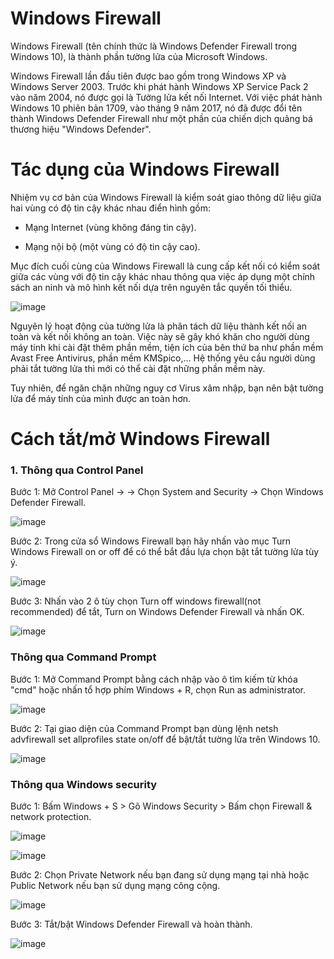 # Windows Firewall

Windows Firewall (tên chính thức là Windows Defender Firewall trong Windows 10), là thành phần tường lửa của Microsoft Windows. 

Windows Firewall lần đầu tiên được bao gồm trong Windows XP và Windows Server 2003. Trước khi phát hành Windows XP Service Pack 2 vào năm 2004, nó được gọi là Tường lửa kết nối Internet. Với việc phát hành Windows 10 phiên bản 1709, vào tháng 9 năm 2017, nó đã được đổi tên thành Windows Defender Firewall như một phần của chiến dịch quảng bá thương hiệu "Windows Defender".

# Tác dụng của Windows Firewall

Nhiệm vụ cơ bản của Windows Firewall là kiểm soát giao thông dữ liệu giữa hai vùng có độ tin cậy khác nhau điển hình gồm:

- Mạng Internet (vùng không đáng tin cậy).

- Mạng nội bộ (một vùng có độ tin cậy cao).

Mục đích cuối cùng của Windows Firewall là cung cấp kết nối có kiểm soát giữa các vùng với độ tin cậy khác nhau thông qua việc áp dụng một chính sách an ninh và mô hình kết nối dựa trên nguyên tắc quyền tối thiểu.

![image](https://user-images.githubusercontent.com/111716161/194465410-e006215d-1215-4626-8265-0fbfef1a82e4.png)

Nguyên lý hoạt động của tường lửa là phân tách dữ liệu thành kết nối an toàn và kết nối không an toàn. Việc này sẽ gây khó khăn cho người dùng máy tính khi cài đặt thêm phần mềm, tiện ích của bên thứ ba như phần mềm Avast Free Antivirus, phần mềm KMSpico,… Hệ thống yêu cầu người dùng phải tắt tường lửa thì mới có thể cài đặt những phần mềm này.

Tuy nhiên, để ngăn chặn những nguy cơ Virus xâm nhập, bạn nên bật tường lửa để máy tính của mình được an toàn hơn.

# Cách tắt/mở Windows Firewall

### 1. Thông qua Control Panel

Bước 1: Mở Control Panel -> -> Chọn System and Security -> Chọn Windows Defender Firewall.

![image](https://user-images.githubusercontent.com/111716161/194465678-492fd78c-301f-473f-b645-87a5dbad5596.png)

Bước 2: Trong cửa sổ Windows Firewall bạn hãy nhấn vào mục Turn Windows Firewall on or off để có thể bắt đầu lựa chọn bật tắt tường lửa tùy ý.

![image](https://user-images.githubusercontent.com/111716161/194465792-a028eee6-8bb4-49ec-862f-ab428108b8ed.png)

Bước 3: Nhấn vào 2 ô tùy chọn Turn off windows firewall(not recommended) để tắt, Turn on Windows Defender Firewall và nhấn OK.

![image](https://user-images.githubusercontent.com/111716161/194465960-c5a31358-4483-4dab-82b0-41103765f849.png)

### Thông qua Command Prompt

Bước 1: Mở Command Prompt bằng cách nhập vào ô tìm kiếm từ khóa "cmd" hoặc nhấn tổ hợp phím Windows + R, chọn Run as administrator.

![image](https://user-images.githubusercontent.com/111716161/194466239-dc323a0c-cba2-4bf1-90e3-be661237d08c.png)

Bước 2: Tại giao diện của Command Prompt bạn dùng lệnh netsh advfirewall set allprofiles state on/off để bật/tắt tường lửa trên Windows 10.

![image](https://user-images.githubusercontent.com/111716161/194466484-ecf60e01-13f1-4d38-bd71-7adf07da8578.png)

### Thông qua Windows security

Bước 1: Bấm Windows + S > Gõ Windows Security > Bấm chọn Firewall & network protection.

![image](https://user-images.githubusercontent.com/111716161/194466657-a793506d-539e-49a6-9d32-665a80b80b6d.png)

![image](https://user-images.githubusercontent.com/111716161/194466748-deb0f99b-db43-4aec-a1e6-2fd8c5bb4345.png)

Bước 2: Chọn Private Network nếu bạn đang sử dụng mạng tại nhà hoặc Public Network nếu bạn sử dụng mạng công cộng.

![image](https://user-images.githubusercontent.com/111716161/194466821-5cf04254-d440-44af-9080-736e5b50cf2c.png)

Bước 3: Tắt/bật Windows Defender Firewall và hoàn thành.

![image](https://user-images.githubusercontent.com/111716161/194466911-fceca159-a999-4263-bf33-d808e1cd2bf6.png)
